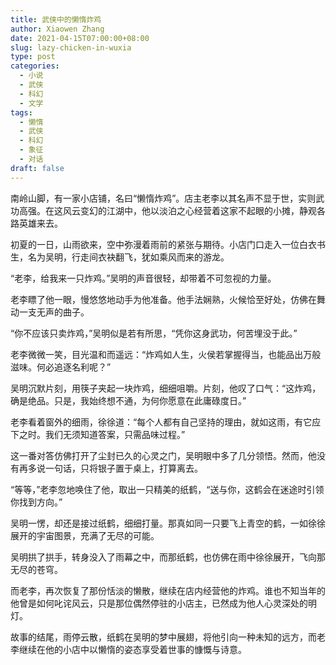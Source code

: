 ```yaml
---
title: 武侠中的懒惰炸鸡
author: Xiaowen Zhang
date: 2021-04-15T07:00:00+08:00
slug: lazy-chicken-in-wuxia
type: post
categories:
  - 小说
  - 武侠
  - 科幻
  - 文学
tags:
  - 懒惰
  - 武侠
  - 科幻
  - 象征
  - 对话
draft: false
---
```


南岭山脚，有一家小店铺，名曰“懒惰炸鸡”。店主老李以其名声不显于世，实则武功高强。在这风云变幻的江湖中，他以淡泊之心经营着这家不起眼的小摊，静观各路英雄来去。

初夏的一日，山雨欲来，空中弥漫着雨前的紧张与期待。小店门口走入一位白衣书生，名为吴明，行走间衣袂翻飞，犹如乘风而来的游龙。

“老李，给我来一只炸鸡。”吴明的声音很轻，却带着不可忽视的力量。

老李瞟了他一眼，慢悠悠地动手为他准备。他手法娴熟，火候恰至好处，仿佛在舞动一支无声的曲子。

“你不应该只卖炸鸡，”吴明似是若有所思，“凭你这身武功，何苦埋没于此。”

老李微微一笑，目光温和而遥远：“炸鸡如人生，火侯若掌握得当，也能品出万般滋味。何必追逐名利呢？”

吴明沉默片刻，用筷子夹起一块炸鸡，细细咀嚼。片刻，他叹了口气：“这炸鸡，确是绝品。只是，我始终想不通，为何你愿意在此庸碌度日。”

老李看着窗外的细雨，徐徐道：“每个人都有自己坚持的理由，就如这雨，有它应下之时。我们无须知道答案，只需品味过程。”

这一番对答仿佛打开了尘封已久的心灵之门，吴明眼中多了几分领悟。然而，他没有再多说一句话，只将银子置于桌上，打算离去。

“等等，”老李忽地唤住了他，取出一只精美的纸鹤，“送与你，这鹤会在迷途时引领你找到方向。”

吴明一愣，却还是接过纸鹤，细细打量。那真如同一只要飞上青空的鹤，一如徐徐展开的宇宙图景，充满了无尽的可能。

吴明拱了拱手，转身没入了雨幕之中，而那纸鹤，也仿佛在雨中徐徐展开，飞向那无尽的苍穹。

而老李，再次恢复了那份恬淡的懒散，继续在店内经营他的炸鸡。谁也不知当年的他曾是如何叱诧风云，只是那位偶然停驻的小店主，已然成为他人心灵深处的明灯。

故事的结尾，雨停云散，纸鹤在吴明的梦中展翅，将他引向一种未知的远方，而老李继续在他的小店中以懒惰的姿态享受着世事的慷慨与诗意。
